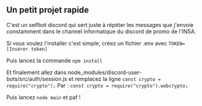 ## Un petit projet rapide
C'est un selfbot discord qui sert juste à répéter les messages que j'envoie constamment dans le channel informatique du discord de promo de l'INSA.

Si vous voulez l'installer c'est simple, créez un fichier .env avec
`TOKEN=[Insérer token]`

Puis lancez la commande
`npm install`

Et finalement allez dans node_modules/discord-user-bots/src/auth/session.js et remplacez la ligne 
`const crypto = require("crypto");`
Par :
`const crypto = require("crypto").webcrypto;`

Puis lancez `node main` et paf !

